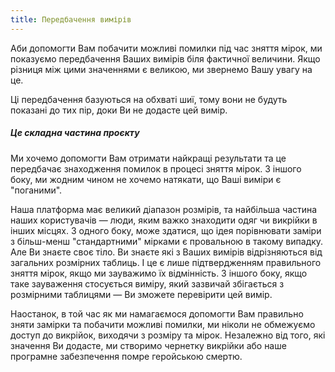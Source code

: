 ```yaml
---
title: Передбачення вимірів
---
```


Аби допомогти Вам побачити можливі помилки під час зняття мірок, ми показуємо передбачення Ваших вимірів біля фактичної величини. Якщо різниця між цими значеннями є великою, ми звернемо Вашу увагу на це.

<Tip>

Ці передбачення базуються на обхваті шиї, тому вони не будуть показані до тих пір, доки Ви не додасте цей вимір.

</Tip>

<Note>

##### Це складна частина проєкту

Ми хочемо допомогти Вам отримати найкращі результати та це передбачає знаходження помилок в процесі зняття мірок.
З іншого боку, ми жодним чином не хочемо натякати, що Ваші виміри є "поганими".

Наша платформа має великий діапазон розмірів, та найбільша частина наших користувачів — люди, яким важко знаходити одяг чи викрійки в інших місцях.
З одного боку, може здатися, що ідея порівнювати заміри з більш-менш "стандартними" мірками є провальною в такому випадку.
Але Ви знаєте своє тіло. Ви знаєте які з Ваших вимірів відрізняються від загальних розмірних таблиць.
І це є лише підтвердженням правильного зняття мірок, якщо ми зауважимо їх відмінність.
З іншого боку, якщо таке зауваження стосується виміру, який зазвичай збігається з розмірними таблицями — Ви зможете перевірити цей вимір.

Наостанок, в той час як ми намагаємося допомогти Вам правильно зняти замірки та побачити можливі помилки, ми ніколи не обмежуємо доступ до викрійок, виходячи з розміру та мірок.
Незалежно від того, які значення Ви додасте, ми створимо чернетку викрійки або наше програмне забезпечення помре геройською смертю.

</Note>
